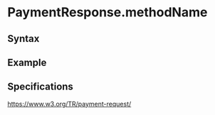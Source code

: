 # PaymentResponse.methodName

## Syntax

## Example

## Specifications

<https://www.w3.org/TR/payment-request/>